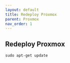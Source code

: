 ```yaml
---
layout: default
title: Redeploy Proxmox
parent: Proxmox
nav_order: 1
---
```


## Redeploy Proxmox


```console
sudo apt-get update
```